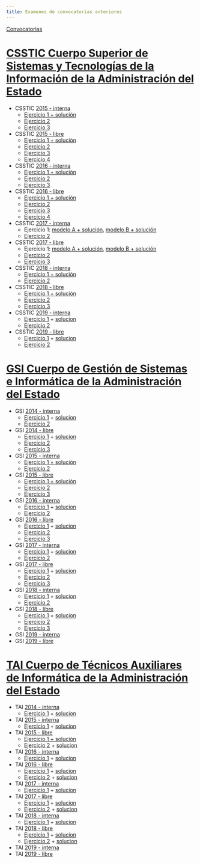 ```yaml
---
title: Examenes de convocatorias anteriores
---
```

<div class="alert">
    <a href="https://sede.inap.gob.es/procesos-selectivos" target="_blank">Convocatorias</a>
</div>



# [CSSTIC Cuerpo Superior de Sistemas y Tecnologías de la Información de la Administración del Estado](https://sede.inap.gob.es/csstic)

* CSSTIC [2015 - interna](https://sede.inap.gob.es/csstic-2015-promocion-interna)
    * [Ejercicio 1 + solución](https://sede.inap.gob.es/documents/59312/1776402/Examen_definitivo_plantilla_definitiva.pdf/85baf6cb-524c-059f-8f34-9873a0a7e144)
    * [Ejercicio 2](https://sede.inap.gob.es/documents/59312/1776402/The%2520trust%2520machine.pdf/8b790ae3-1cc2-b49f-feda-abe72f1a656d)
    * [Ejercicio 3](https://sede.inap.gob.es/documents/59312/1776402/examen_4ejercicio_TIC_2015_154AB89SD658.pdf/498e23b4-8e13-ed55-fbf4-fb85f4eae165)
* CSSTIC [2015 - libre](https://sede.inap.gob.es/csstic-2015-ingreso-libre)
    * [Ejercicio 1 + solución](https://sede.inap.gob.es/documents/59312/1772422/Examen_definitivo_plantilla_definitiva.pdf/f6553fa6-6ffe-2db0-e04f-049c2f8e76d0)
    * [Ejercicio 2](https://sede.inap.gob.es/documents/59312/1772422/The%2520trust%2520machine.pdf/ffbbfff4-20b0-371f-59a7-97cdf4079d72)
    * [Ejercicio 3](https://sede.inap.gob.es/documents/59312/1772422/examen_3ejercicio_TIC_2015.pdf/61c5adcf-b551-919a-831b-f7f0699cdd9e)
    * [Ejercicio 4](https://sede.inap.gob.es/documents/59312/1772422/examen_4ejercicio_TIC_2015_154AB89SD658.pdf/276be380-d205-429c-8a4f-55c61220c420)
* CSSTIC [2016 - interna](http://sede.inap.gob.es/csstic-2016-promocion-interna)
    * [Ejercicio 1 + solución](http://sede.inap.gob.es/documents/59312/1759489/PlantillaDefinitivaPrimerEjercicio_154AB89SD658.pdf/a76e3e15-8425-c4f3-fad9-8f83a4a4ff8c)
    * [Ejercicio 2](http://sede.inap.gob.es/documents/59312/1759489/Texto%2520traducci%25c3%25b3n%2520publicaci%25c3%25b3n.pdf/b7af5da2-c51c-5ca3-56b2-52c0063f637d)
    * [Ejercicio 3](http://sede.inap.gob.es/documents/59312/1759489/Enunciadocuartoejercicioyanexos-IMPRIMIR_154AB89SD658.pdf/a62659de-4c87-c787-e243-ad6c5a027856)
* CSSTIC [2016 - libre](http://sede.inap.gob.es/csstic-2016-ingreso-libre)
    * [Ejercicio 1 + solución](http://sede.inap.gob.es/documents/59312/1787737/PlantillaDefinitivaPrimerEjercicio_154AB89SD658.pdf/1992f379-c8f6-e9f0-6043-0b611c1f6a8c)
    * [Ejercicio 2](http://sede.inap.gob.es/documents/59312/1787737/Texto%2520traducci%25c3%25b3n%2520publicaci%25c3%25b3n.pdf/b77d08f3-2c1c-5ce8-96b7-515f6c8f870a)
    * [Ejercicio 3](http://sede.inap.gob.es/documents/59312/1787737/Enunciados%2520Tercer%2520Ejercicio%2520publicaci%25c3%25b3n.pdf/3d25d423-b2d7-7820-4a3e-89d31da92580)
    * [Ejercicio 4](http://sede.inap.gob.es/documents/59312/1787737/Enunciadocuartoejercicioyanexos-IMPRIMIR_154AB89SD658.pdf/4a502cf1-41a5-ec12-7815-0c475e2a15b7)
* CSSTIC [2017 - interna](http://sede.inap.gob.es/csstic-2017-promocion-interna)
    * Ejercicio 1: [modelo A + solución](http://sede.inap.gob.es/documents/59312/1752528/01aEjercicio1ModeloAPlantillaDEFINITIVA_154AB89SD658.pdf/0dcb9bbf-f197-ed81-bb71-2cb191b249f6), [modelo B + solución](http://sede.inap.gob.es/documents/59312/1752528/01bEjercicio1ModeloBPlantillaDEFINITIVA_154AB89SD658.pdf/ca1873ca-8850-5c2b-a6bd-067d99984ea9)
    * [Ejercicio 2](http://sede.inap.gob.es/documents/59312/1752528/2018-07-21Ejercicio3_154AB89SD658.pdf/ea1e4767-99bc-8e0a-38ae-a43d76b24247)
* CSSTIC [2017 - libre](http://sede.inap.gob.es/csstic-2017-ingreso-libre)
    * Ejercicio 1: [modelo A + solución](http://sede.inap.gob.es/documents/59312/1742049/01aEjercicio1ModeloAPlantillaDEFINITIVA_154AB89SD658.pdf/6d12f752-f307-0d3a-5001-da545b9d14e9), [modelo B + solución](http://sede.inap.gob.es/documents/59312/1742049/01bEjercicio1ModeloBPlantillaDEFINITIVA_154AB89SD658.pdf/eeae06c8-6fbd-e949-b362-41cd747d5929)
    * [Ejercicio 2](http://sede.inap.gob.es/documents/59312/1742049/2018-07-21Ejercicio3_154AB89SD658.pdf/41cdbb7b-9c22-1560-4e68-dbd531a41f6f)
    * [Ejercicio 3](http://sede.inap.gob.es/documents/59312/1742049/2018-12-15Ejercicio4_154AB89SD658.pdf/ee9e7a70-f800-c093-a7a3-9f8a3b70100f)
* CSSTIC [2018 - interna](http://sede.inap.gob.es/csstic-2018-promocion-interna)
    * [Ejercicio 1 + solución](http://sede.inap.gob.es/documents/59312/1765323/PlantilladefinitivaderespuestasCSTIC1ejercicio_154AB89SD658.pdf/9780b0d2-f6a7-ef8f-73d7-4daedaddd522)
    * [Ejercicio 2](http://sede.inap.gob.es/documents/59312/1765323/2019-09-14Ejercicio3_154AB89SD658.pdf/7ce05f88-7864-68d7-fe6c-89334a31e34d)
* CSSTIC [2018 - libre](http://sede.inap.gob.es/csstic-2018-ingreso-libre)
    * [Ejercicio 1 + solución](http://sede.inap.gob.es/documents/59312/1763823/PlantilladefinitivaderespuestasCSTIC1ejercicio_154AB89SD658.pdf/0e7b9f72-dac8-c305-a295-ebcaafa237e2)
    * [Ejercicio 2](http://sede.inap.gob.es/documents/59312/1763823/2019-09-14Ejercicio3_154AB89SD658.pdf/f9356500-8822-56f1-e4a3-ea20effb71b1)
    * [Ejercicio 3](http://sede.inap.gob.es/documents/59312/1763823/2019-12-21_Ejercicio_4_154AB89SD658.pdf/e6cb06dd-ff4f-dc6b-d2a7-dffd0b7db2bd)
* CSSTIC [2019 - interna](https://sede.inap.gob.es/csstic-2019-promocion-interna)
    * [Ejercicio 1](https://sede.inap.gob.es/documents/59312/1863988/Plantilla+Definitiva+Respuestas+Primer+Ejercicio+Ordinario+2019_.pdf/3cb1db5f-a78b-b0ac-caa3-a6cbcf18542f) + [solucion](https://sede.inap.gob.es/documents/59312/1863988/PlantillaCorrectoraDefinitiva_Examen+Extraordinario+2019.pdf/4d5354b5-3d3d-0dc2-324c-226c268a77e5)
    * [Ejercicio 2](https://sede.inap.gob.es/documents/59312/1863988/CSSTIAE+-+Tercer+Ej+-+Enunciado_154AB89SD658.pdf/3275d6f0-2f38-d991-f8cc-c0513cdf0089)
* CSSTIC [2019 - libre](https://sede.inap.gob.es/csstic-2019-ingreso-libre)
    * [Ejercicio 1](https://sede.inap.gob.es/documents/59312/1863992/Plantilla+Definitiva+Respuestas+Primer+Ejercicio+Ordinario+2019_.pdf/13a25068-7a54-67b9-fc4a-ad05f4acd51a) + [solucion](https://sede.inap.gob.es/documents/59312/1863992/PlantillaCorrectoraDefinitiva_Examen+Extraordinario+2019.pdf/1e40f204-6efb-77a7-64c7-07f21d79516f)
    * [Ejercicio 2](https://sede.inap.gob.es/documents/59312/1863992/CSSTIAE+-+Tercer+Ej+-+Enunciado_154AB89SD658.pdf/2ed378ff-becb-b856-d64c-be7e3af3a5d9)

# [GSI Cuerpo de Gestión de Sistemas e Informática de la Administración del Estado](https://sede.inap.gob.es/gsi)

* GSI [2014 - interna](https://sede.inap.gob.es/gsi-2014-promocion-interna)
    * [Ejercicio 1](https://sede.inap.gob.es/documents/59312/1775844/Examen%2520GSI-PI%25202014.pdf/94e3d78a-84d0-568f-0c02-bc5adab33186) + [solucion](https://sede.inap.gob.es/documents/59312/1775844/Plantilla_definitiva%2520GSI-PI%25202014.pdf/1ee4e63a-e80d-8828-9f19-c219062aba0b)
    * [Ejercicio 2](https://sede.inap.gob.es/documents/59312/1775844/GSIPI%2520SEGUNDO%2520OEP%25202014.pdf/6253a52e-949d-26c5-57dd-e3828ada0754)
* GSI [2014 - libre](https://sede.inap.gob.es/gsi-2014-ingreso-libre)
    * [Ejercicio 1](https://sede.inap.gob.es/documents/59312/1741568/Examen%2520GSI-L%25202014.pdf/f55a7e28-a545-2291-7c3e-f183f263a0f0) + [solucion](https://sede.inap.gob.es/documents/59312/1741568/Plantilla_definitiva%2520GSI-L%25202014.pdf/c98d5b64-4823-8ba6-4ea0-678f8029103a)
    * [Ejercicio 2](https://sede.inap.gob.es/documents/59312/1741568/GSILI%2520SEGUNDO%2520OEP%25202014.pdf/29eb19b1-acca-e4e7-5a19-dc392da9bf5c)
    * [Ejercicio 3](https://sede.inap.gob.es/documents/59312/1741568/GSILI%2520TERCERO%2520OEP%25202014%2520.pdf/9b4017b6-186f-f629-7816-78871d92ee0b)
* GSI [2015 - interna](https://sede.inap.gob.es/gsi-2015-promocion-interna)
    * [Ejercicio 1 + solución](https://sede.inap.gob.es/documents/59312/1756216/Plantilla_definitiva%2520GSI-PI%2520%25c2%25b7%25201%25c2%25ba%2520Ejercicio%25202015.pdf/b733b813-7533-ab28-0d4c-f18e6a443451)
    * [Ejercicio 2](https://sede.inap.gob.es/documents/59312/1756216/2015GSIPISEGUNDOOEP2015_154AB89SD658.pdf/98ebc880-13a4-2aac-52ec-158cf55e592f)
* GSI [2015 - libre](https://sede.inap.gob.es/gsi-2015-ingreso-libre)
    * [Ejercicio 1 + solución](https://sede.inap.gob.es/documents/59312/1788282/Plantilla_definitiva%2520GSI-L%2520%25c2%25b7%25201%25c2%25ba%2520Ejercicio%25202015.pdf/587abe99-be3c-4902-cbb2-5e28c8a50c73)
    * [Ejercicio 2](https://sede.inap.gob.es/documents/59312/1788282/2015GSILIsegundocompleto_154AB89SD658.pdf/95218836-54d8-e8f9-67f0-b086f1a9859b)
    * [Ejercicio 3](https://sede.inap.gob.es/documents/59312/1788282/GSI-LI-3ej.pdf/2ecf8d9f-82dc-608a-4efb-83d171ca063f)
* GSI [2016 - interna](https://sede.inap.gob.es/gsi-2016-promocion-interna)
    * [Ejercicio 1](https://sede.inap.gob.es/documents/59312/1745533/GSI%2520PI%252016.pdf/d1653568-4e56-7d5d-8168-8b5ac1c9a5ce) + [solucion](https://sede.inap.gob.es/documents/59312/1745533/Plant_def_GSI-P_1_ejer_2016_154AB89SD658.pdf/6d53c18b-1215-dd1e-ec5e-9c14129026d3)
    * [Ejercicio 2](https://sede.inap.gob.es/documents/59312/1745533/Cuestionario%252016SUGSI-PI.pdf/cb2be95b-2762-f3d2-2bfc-da643508854b)
* GSI [2016 - libre](https://sede.inap.gob.es/gsi-2016-ingreso-libre)
    * [Ejercicio 1](https://sede.inap.gob.es/documents/59312/1764368/GSI%2520LI%252016.pdf/0d0badf2-9cc4-131b-a56a-c554716a7199) + [solucion](https://sede.inap.gob.es/documents/59312/1764368/Plant_def_GSI-L_1_ejer_2016_154AB89SD658.pdf/55376621-0a77-d314-8fb3-2965ca1d956a)
    * [Ejercicio 2](https://sede.inap.gob.es/documents/59312/1764368/2016%2520GSI-LI%25202%25c2%25ba%2520ejercicio.pdf/32ebef91-6869-dff6-6a22-4009747a4a01)
    * [Ejercicio 3](https://sede.inap.gob.es/documents/59312/1764368/Supuesto2016_GSI-L_3EJ.pdf/1850e017-a477-5afa-e518-659eb5108c82)
* GSI [2017 - interna](https://sede.inap.gob.es/gsi-2017-promocion-interna)
    * [Ejercicio 1](https://sede.inap.gob.es/documents/59312/1766732/GSI%2520PI%25202017.pdf/040068a0-7b66-8a2d-2319-9f8fdc95b9e7) + [solucion](https://sede.inap.gob.es/documents/59312/1766732/Plant_DefGSI-P1EJER_154AB89SD658.pdf/ae439a12-7f31-5adc-bec4-0cee5f24f264)
    * [Ejercicio 2](https://sede.inap.gob.es/documents/59312/1766732/GSI-PIEnunciadoSegundo_154AB89SD658.pdf/2492605c-f5ed-e747-639c-5008161b94f3)
* GSI [2017 - libre](https://sede.inap.gob.es/gsi-2017-ingreso-libre)
    * [Ejercicio 1](https://sede.inap.gob.es/documents/59312/1782867/GSI%2520LI%25202017.pdf/c2f3a332-59db-7d74-dfc6-7952368ef143) + [solucion](https://sede.inap.gob.es/documents/59312/1782867/Plant_DefGSI-L1EJER_154AB89SD658.pdf/d2db3e22-9bc9-cc06-e528-07a8a478fb2b)
    * [Ejercicio 2](https://sede.inap.gob.es/documents/59312/1782867/GSI-LEnunciadoSegundo_154AB89SD658.pdf/cf545381-e4df-6b74-0947-ceeea226aecc)
    * [Ejercicio 3](https://sede.inap.gob.es/documents/59312/1782867/GSIL3EJ_154AB89SD658.pdf/3104b1b0-acce-dd3a-3e1e-5945f88d3330)
* GSI [2018 - interna](https://sede.inap.gob.es/gsi-2018-promocion-interna)
    * [Ejercicio 1](https://sede.inap.gob.es/documents/59312/1791385/SKM_C284e19102210060.pdf/90e4ee41-fd86-c725-c035-50c77361e6a5) + [solucion](https://sede.inap.gob.es/documents/59312/1791385/Plantilla_def_GSI-P1ejer_154AB89SD658.pdf/e03e90c3-0764-1513-b947-64a9437f0931)
    * [Ejercicio 2](https://sede.inap.gob.es/documents/59312/1791385/CUESTIONARIO%2520GSI%2520PI%2520SEGUNDO%2520EJERCICIO%2520OEP%25202018_154AB89SD658.pdf/22908dd2-2082-db31-c278-9dc935b4af59)
* GSI [2018 - libre](https://sede.inap.gob.es/gsi-2018-ingreso-libre)
    * [Ejercicio 1](https://sede.inap.gob.es/documents/59312/1767342/03GSILI_154AB89SD658.pdf/3dd75634-4e55-4f6d-80a3-4bf20af1431e) + [solucion](https://sede.inap.gob.es/documents/59312/1767342/Plantilla_def_GSI-L1ejer_154AB89SD658.pdf/c3adfef7-4330-05b0-a30a-672bceadd0d2)
    * [Ejercicio 2](https://sede.inap.gob.es/documents/59312/1767342/CUESTIONARIO%2520GSI%2520LI%2520SEGUNDO%2520EJERCICIO%2520OEP%25202018_154AB89SD658.pdf/525a88ae-2a77-162d-59b8-c378db245d7b)
    * [Ejercicio 3](https://sede.inap.gob.es/documents/59312/1767342/EXAMEN_3jer_GSILI_+OEP18_154AB89SD658.pdf/97634bc6-7c4d-122c-b239-ef2d0fb70399)
* GSI [2019 - interna](https://sede.inap.gob.es/gsi-2019-promocion-interna)
* GSI [2019 - libre](https://sede.inap.gob.es/gsi-2019-ingreso-libre)

# [TAI Cuerpo de Técnicos Auxiliares de Informática de la Administración del Estado](https://sede.inap.gob.es/tai)

* TAI [2014 - interna](https://sede.inap.gob.es/tai-2014-promocion-interna)
    * [Ejercicio 1](https://sede.inap.gob.es/documents/59312/1763136/Examen%2520TAI-PI%25202014.pdf/e1988412-4b83-fcc9-343b-1b9da8a3c37e) + [solucion](https://sede.inap.gob.es/documents/59312/1763136/Plantilla_definitiva%2520TAI-PI%25202014.pdf/106d31ea-c5d9-72a1-81ca-35f49b496712)
* TAI [2015 - interna](https://sede.inap.gob.es/tai-2015-promocion-interna)
    * [Ejercicio 1](https://sede.inap.gob.es/documents/59312/1751002/Examen%2520TAI-PI%2520OEP%25202015.pdf/cbf7b050-ce54-2453-840d-a9d69a6b27ec) + [solucion](https://sede.inap.gob.es/documents/59312/1751002/Plantilla_definitiva_TAI-PI.pdf/50c915f8-3ab4-7aea-e421-17444b1688f6)
* TAI [2015 - libre](https://sede.inap.gob.es/tai-2015-ingreso-libre)
    * [Ejercicio 1 + solución](https://sede.inap.gob.es/documents/59312/1781726/Plant_def_TAI_L_%25201_ejer_154AB89SD658.pdf/95daefd5-7bc8-51f2-7058-c1b97d854af0)
    * [Ejercicio 2](https://sede.inap.gob.es/documents/59312/1781726/TAI-LI_2%25c2%25baEJ.pdf/cb48d6aa-b40f-4e75-1d80-92773e59de59) + [solucion](https://sede.inap.gob.es/documents/59312/1781726/PLANT-DEF-TAI-L-2-EJER_154AB89SD658.pdf/61a9afcf-2552-4f6d-7fc2-609df1c2d6d1)
* TAI [2016 - interna](https://sede.inap.gob.es/tai-2016-promocion-interna)
    * [Ejercicio 1](https://sede.inap.gob.es/documents/59312/1780758/TA%2520PI%252016.pdf/95b80084-97d2-e91a-8632-d64929c5812e) + [solucion](https://sede.inap.gob.es/documents/59312/1780758/Plant_def_TAI-P_ej_unico_2016_154AB89SD658.pdf/bc768c4f-1a68-8e96-fb2e-d27c767b75d9)
* TAI [2016 - libre](https://sede.inap.gob.es/tai-2016-ingreso-libre)
    * [Ejercicio 1](https://sede.inap.gob.es/documents/59312/1784359/TAI%2520LI%252016.pdf/9269bf1e-d58c-f74e-8fef-7b6fcf49f0b8) + [solucion](https://sede.inap.gob.es/documents/59312/1784359/Plant_defiTAI-L_1_2016_154AB89SD658.pdf/adaaf7cb-557a-13cf-0105-282091bcdf50)
    * [Ejercicio 2](https://sede.inap.gob.es/documents/59312/1784359/TAI%2520LI%252016%25202%25c2%25ba%2520EJERCICIO.pdf/4ea7283c-3166-d63d-270a-9c9c350f877c) + [solucion](https://sede.inap.gob.es/documents/59312/1784359/Plan_def_TAI-L_%25202_ejr_2016.pdf/3dceb93a-4299-15d3-3d1d-49e8cbaf0270)
* TAI [2017 - interna](https://sede.inap.gob.es/tai-2017-promocion-interna)
    * [Ejercicio 1](https://sede.inap.gob.es/documents/59312/1774459/TAI%2520PI%25202017.pdf/e6a6c6c7-f263-36c9-93ac-0214f3875c4f) + [solucion](https://sede.inap.gob.es/documents/59312/1774459/Plantilla_definit-ejerc-unico-TAI-P_154AB89SD658.pdf/68de1674-244e-1d27-9083-c66fb44e3680)
* TAI [2017 - libre](https://sede.inap.gob.es/tai-2017-ingreso-libre)
    * [Ejercicio 1](https://sede.inap.gob.es/documents/59312/1768188/TAI%2520LI%25202017.pdf/9a020f13-bc8a-de32-ad89-157b79012125) + [solucion](https://sede.inap.gob.es/documents/59312/1768188/Plant_DefTAI-L1EJER_154AB89SD658.pdf/24db2ced-793f-b81d-73b3-91428c94afee)
    * [Ejercicio 2](https://sede.inap.gob.es/documents/59312/1768188/EnunciadoTAI-L_154AB89SD658.pdf/06e3139d-f735-0594-336d-46635d115a98) + [solucion](https://sede.inap.gob.es/documents/59312/1768188/Plantilla_definitiva%2520TAI-L%2520%25c2%25b7%2520Segundo%2520ejercicio%25202017.pdf/d8d88307-9343-9972-e58b-b31d28ff6665)
* TAI [2018 - interna](https://sede.inap.gob.es/tai-2018-promocion-interna)
    * [Ejercicio 1](https://sede.inap.gob.es/documents/59312/1777270/08TAIPI_154AB89SD658.pdf/5b93e5e5-86bc-a169-8128-d3f8f073d9f2) + [solucion](https://sede.inap.gob.es/documents/59312/1777270/Plantilla_defTAI-Pejerunico_154AB89SD658.pdf/0120eadc-9877-2a4c-51dd-02b625d9ef79)
* TAI [2018 - libre](https://sede.inap.gob.es/tai-2018-ingreso-libre)
    * [Ejercicio 1](https://sede.inap.gob.es/documents/59312/1790179/07TAIL_154AB89SD658.pdf/4c0b46eb-c8ff-1c9c-0749-06aab6f0a9e1) + [solucion](https://sede.inap.gob.es/documents/59312/1790179/Plantilla_defTAI-L1ejer_154AB89SD658.pdf/a546831b-fe61-6dd4-230b-5171c13b27df)
    * [Ejercicio 2](https://sede.inap.gob.es/documents/59312/1790179/CUESTIONARIO__SEGUNDO_EJERCICIO_TAILI_%2520OEP_2018_154AB89SD658.pdf/a1909d6d-18d0-9b4b-d2ad-ebb02bd7ed8c) + [solucion](https://sede.inap.gob.es/documents/59312/1790179/2jer_Plantilla_definitiva%2520TAILI_OEP2018__154AB89SD658.pdf/005c1328-6fb4-3a56-81db-acaa79c356d3)
* TAI [2019 - interna](https://sede.inap.gob.es/tai-2019-promocion-interna)
* TAI [2019 - libre](https://sede.inap.gob.es/tai-2019-ingreso-libre)